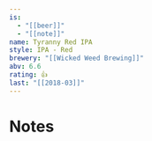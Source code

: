 ```yaml
---
is:
  - "[[beer]]"
  - "[[note]]"
name: Tyranny Red IPA
style: IPA - Red
brewery: "[[Wicked Weed Brewing]]"
abv: 6.6
rating: 👍
last: "[[2018-03]]"
---
```

# Notes

